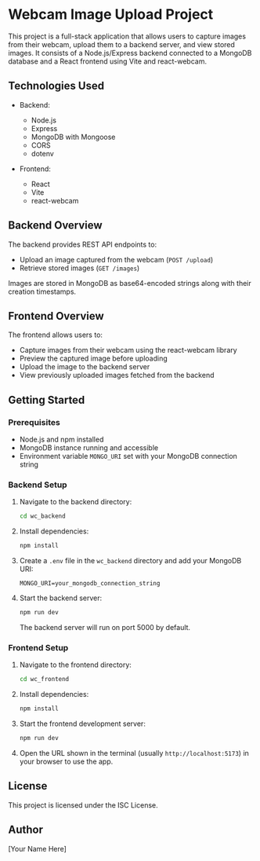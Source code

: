 # Webcam Image Upload Project

This project is a full-stack application that allows users to capture images from their webcam, upload them to a backend server, and view stored images. It consists of a Node.js/Express backend connected to a MongoDB database and a React frontend using Vite and react-webcam.

## Technologies Used

- Backend:
  - Node.js
  - Express
  - MongoDB with Mongoose
  - CORS
  - dotenv

- Frontend:
  - React
  - Vite
  - react-webcam

## Backend Overview

The backend provides REST API endpoints to:

- Upload an image captured from the webcam (`POST /upload`)
- Retrieve stored images (`GET /images`)

Images are stored in MongoDB as base64-encoded strings along with their creation timestamps.

## Frontend Overview

The frontend allows users to:

- Capture images from their webcam using the react-webcam library
- Preview the captured image before uploading
- Upload the image to the backend server
- View previously uploaded images fetched from the backend

## Getting Started

### Prerequisites

- Node.js and npm installed
- MongoDB instance running and accessible
- Environment variable `MONGO_URI` set with your MongoDB connection string

### Backend Setup

1. Navigate to the backend directory:

   ```bash
   cd wc_backend
   ```

2. Install dependencies:

   ```bash
   npm install
   ```

3. Create a `.env` file in the `wc_backend` directory and add your MongoDB URI:

   ```
   MONGO_URI=your_mongodb_connection_string
   ```

4. Start the backend server:

   ```bash
   npm run dev
   ```

   The backend server will run on port 5000 by default.

### Frontend Setup

1. Navigate to the frontend directory:

   ```bash
   cd wc_frontend
   ```

2. Install dependencies:

   ```bash
   npm install
   ```

3. Start the frontend development server:

   ```bash
   npm run dev
   ```

4. Open the URL shown in the terminal (usually `http://localhost:5173`) in your browser to use the app.

## License

This project is licensed under the ISC License.

## Author

[Your Name Here]
